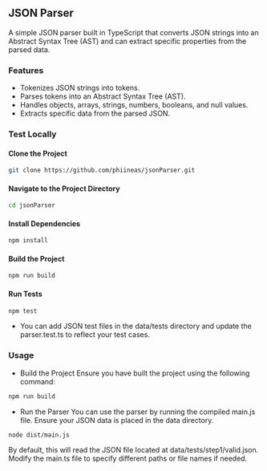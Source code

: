 ## JSON Parser

A simple JSON parser built in TypeScript that converts JSON strings into an Abstract Syntax Tree (AST) and can extract specific properties from the parsed data.

### Features

- Tokenizes JSON strings into tokens.
- Parses tokens into an Abstract Syntax Tree (AST).
- Handles objects, arrays, strings, numbers, booleans, and null values.
- Extracts specific data from the parsed JSON.

### Test Locally

#### Clone the Project

```bash
git clone https://github.com/phiineas/jsonParser.git
```
#### Navigate to the Project Directory

```bash
cd jsonParser
```

#### Install Dependencies

```bash
npm install
```

#### Build the Project

```bash
npm run build
```

#### Run Tests

```bash
npm test
```

- You can add JSON test files in the data/tests directory and update the parser.test.ts to reflect your test cases.

### Usage 

- Build the Project
Ensure you have built the project using the following command:

```bash
npm run build
```
- Run the Parser
You can use the parser by running the compiled main.js file. Ensure your JSON data is placed in the data directory.

```bash
node dist/main.js
```

By default, this will read the JSON file located at data/tests/step1/valid.json. Modify the main.ts file to specify different paths or file names if needed.
